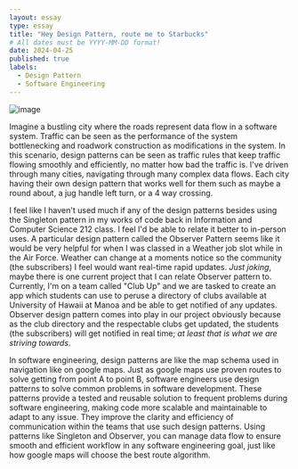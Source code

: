 ```yaml
---
layout: essay
type: essay
title: "Hey Design Pattern, route me to Starbucks"
# All dates must be YYYY-MM-DD format!
date: 2024-04-25
published: true
labels:
  - Design Pattern
  - Software Engineering
---
```


![image](https://github.com/kendrick-g/kendrick-g.github.io/assets/156295982/2720034a-1f92-4e17-9c73-88f9af070504)

  Imagine a bustling city where the roads represent data flow in a software system. Traffic can be seen as the performance of the system bottlenecking and roadwork construction as modifications in the system. In this scenario, design patterns can be seen as traffic rules that keep traffic flowing smoothly and efficiently, no matter how bad the traffic is. I've driven through many cities, navigating through many complex data flows. Each city having their own design pattern that works well for them such as maybe a round about, a jug handle left turn, or a 4 way crossing. 

  I feel like I haven't used much if any of the design patterns besides using the Singleton pattern in my works of code back in Information and Computer Science 212 class. I feel I'd be able to relate it better to in-person uses. A particular design pattern called the Observer Pattern seems like it would be very helpful for when I was classed in a Weather job slot while in the Air Force. Weather can change at a moments notice so the community (the subscribers) I feel would want real-time rapid updates. <i>Just joking</i>, maybe there is one current project that I can relate Observer pattern to. Currently, I'm on a team called "Club Up" and we are tasked to create an app which students can use to peruse a directory of clubs available at University of Hawaii at Manoa and be able to get notified of any updates. Observer design pattern comes into play in our project obviously because as the club directory and the respectable clubs get updated, the students (the subscribers) will get notified in real time; <i> at least that is what we are striving towards</i>.

  In software engineering, design patterns are like the map schema used in navigation like on google maps. Just as google maps use proven routes to solve getting from point A to point B, software engineers use design patterns to solve common problems in software development. These patterns provide a tested and reusable solution to frequent problems during software engineering, making code more scalable and maintainable to adapt to any issue. They improve the clarity and efficiency of communication within the teams that use such design patterns. Using patterns like Singleton and Observer, you can manage data flow to ensure smooth and efficient workflow in any software engineering goal, just like how google maps will choose the best route algorithm.
